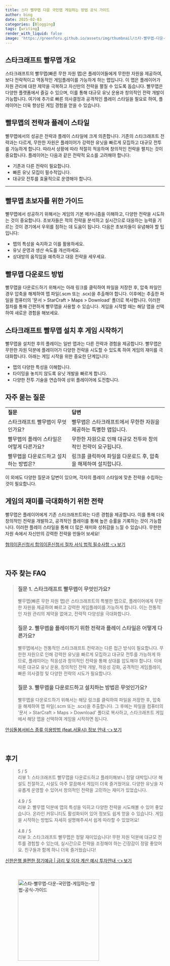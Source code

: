 ```yaml
---
title: 스타 빨무맵 다운 국민맵 게임하는 방법 공식 가이드
author: bing
date: 2025-02-03
categories: [Blogging]
tags: [writing]
render_with_liquid: false
image: 'https://greenforu.github.io/assets/img/thumbnail/스타-빨무맵-다운-국민맵-게임하는-방법-공식-가이드.webp'
---
```



<h2 id='스타크래프트_빨무맵_개요'>스타크래프트 빨무맵 개요</h2>

<p>스타크래프트의 빨무맵(빠른 무한 자원 맵)은 플레이어들에게 무한한 자원을 제공하여, 보다 전략적이고 역동적인 게임플레이를 가능하게 하는 맵입니다. 이 맵은 플레이어가 자원 관리에 대한 제약을 극복하고 자신만의 전략을 펼칠 수 있도록 돕습니다. 빨무맵은 다양한 플랫폼에서 즐길 수 있으며, 이를 통해 대규모 유닛 운용과 창의적인 전략 개발이 가능합니다. 여기에 추가로 빠른 의사결정과 공격적인 플레이 스타일을 필요로 하여, 플레이어는 더욱 향상된 게임 경험을 얻을 수 있습니다.</p>

<h2 id='빨무맵_전략과_플레이_스타일'>빨무맵의 전략과 플레이 스타일</h2>

<p>빨무맵에서의 성공은 전략과 플레이 스타일에 크게 의존합니다. 기존의 스타크래프트 전략과는 다르게, 무한한 자원은 플레이어가 강력한 유닛을 빠르게 모집하고 대규모 전투를 가능하게 합니다. 따라서 상황에 따라 적절히 적응하며 창의적인 전략을 펼치는 것이 중요합니다. 플레이어는 다음과 같은 전략적 요소를 고려해야 합니다:</p>

<ul>
    <li>기존과 다른 전략이 필요합니다.</li>
    <li>빠른 유닛 모집이 필수적입니다.</li>
    <li>대규모 전투를 효율적으로 운영해야 합니다.</li>
</ul>

<hr />

<h2 id='빨무맵_초보자_가이드'>빨무맵 초보자를 위한 가이드</h2>

<p>빨무맵에서 성공하기 위해서는 게임의 기본 메커니즘을 이해하고, 다양한 전략을 시도하는 것이 중요합니다. 초보자들은 적의 전략을 분석하고 실시간으로 대응하는 능력을 기르는 것이 경기에서 우위를 점하는 데 도움이 됩니다. 다음은 초보자들이 유념해야 할 팁입니다:</p>

<ul>
    <li>맵의 특성을 숙지하고 이를 활용하세요.</li>
    <li>유닛 운영과 생산 속도를 개선하세요.</li>
    <li>상대방의 움직임을 예측하고 대응 전략을 세우세요.</li>
</ul>

<h2 id='빨무맵_다운로드_방법'>빨무맵 다운로드 방법</h2>

<p>빨무맵을 다운로드하기 위해서는 아래 링크를 클릭하여 파일을 저장한 후, 압축 파일인 경우 압축을 해제하여 맵 파일(.scm 또는 .scx)을 추출해야 합니다. 이후에는 추출한 파일을 컴퓨터의 '문서 > StarCraft > Maps > Download' 폴더로 복사합니다. 이러한 절차를 통해 간편하게 빨무맵을 사용할 수 있습니다. 게임을 시작할 때는 해당 맵을 선택하여 새로운 경험을 해보세요.</p>

<h2 id='스타크래프트_빨무맵_설치후_게임_시작하기'>스타크래프트 빨무맵 설치 후 게임 시작하기</h2>

<p>빨무맵을 설치한 후의 플레이는 일반 맵과는 다른 전략과 경험을 제공합니다. 빨무맵은 무한한 자원 덕분에 플레이어가 다양한 전략을 시도할 수 있도록 하여 게임의 재미를 극대화합니다. 아래는 게임 시작을 위한 중요한 단계입니다:</p>

<ul>
    <li>맵의 다양한 특성을 이해합니다.</li>
    <li>타이밍을 놓치지 않도록 유닛 개발을 빠르게 합니다.</li>
    <li>다양한 전투 기술을 연습하여 상위 플레이어에 도전합니다.</li>
</ul>

<h2 id='자주_묻는_질문'>자주 묻는 질문</h2>

<table>
    <tr>
        <td><b>질문</b></td>
        <td><b>답변</b></td>
    </tr>
    <tr>
        <td>스타크래프트 빨무맵이 무엇인가요?</td>
        <td>빨무맵은 스타크래프트에서 무한한 자원을 제공하는 특별한 맵입니다.</td>
    </tr>
    <tr>
        <td>빨무맵의 플레이 스타일은 어떻게 다른가요?</td>
        <td>무한한 자원으로 인해 대규모 전투와 창의적인 전략이 요구됩니다.</td>
    </tr>
    <tr>
        <td>빨무맵을 다운로드하고 설치하는 방법은?</td>
        <td>링크를 클릭하여 파일을 다운로드 후, 압축을 해제하여 설치합니다.</td>
    </tr>
</table>

<p>이 외에도 다양한 질문과 답변이 있으며, 각자의 플레이 스타일에 맞춘 전략을 수립하는 것이 필요합니다.</p>

<h2 id='엔딩'>게임의 재미를 극대화하기 위한 전략</h2>

<p>빨무맵은 플레이어에게 기존 스타크래프트와는 다른 경험을 제공합니다. 이를 통해 더욱 창의적인 전략을 개발하고, 공격적인 플레이를 통해 높은 승률을 기록하는 것이 가능합니다. 이러한 플레이 스타일을 통해 더 많은 재미와 성취감을 느낄 수 있습니다. 무한한 자원 속에서 자신만의 강력한 전략을 만들어 보세요!</p>


<p><a class="click-button" title="협의이혼신청서 합의이혼신청서 절차 서식 법적 필수사항" href="https://greenforu.github.io/posts/%ED%98%91%EC%9D%98%EC%9D%B4%ED%98%BC%EC%8B%A0%EC%B2%AD%EC%84%9C-%ED%95%A9%EC%9D%98%EC%9D%B4%ED%98%BC%EC%8B%A0%EC%B2%AD%EC%84%9C-%EC%A0%88%EC%B0%A8-%EC%84%9C%EC%8B%9D-%EB%B2%95%EC%A0%81-%ED%95%84%EC%88%98%EC%82%AC%ED%95%AD/" rel="dofollow">협의이혼신청서 합의이혼신청서 절차 서식 법적 필수사항 👈 보기</a></p><br>
<h2 id='자주_찾는_FAQ'>자주 찾는 FAQ</h2>
<div itemscope="" itemtype="https://schema.org/FAQPage"> 
<blockquote> 
<div itemscope="" itemprop="mainEntity" itemtype="https://schema.org/Question"> 
<h3 itemprop="name">질문 1. 스타크래프트 빨무맵이 무엇인가요?</h3> 
<div itemscope="" itemprop="acceptedAnswer" itemtype="https://schema.org/Answer"> 
<span itemprop="text"> 
<p>빨무맵(빠른 무한 자원 맵)은 스타크래프트의 특별한 맵으로, 플레이어에게 무한한 자원을 제공하여 빠르고 강력한 게임플레이를 가능하게 합니다. 이는 전통적인 자원 관리의 제약을 없애고, 전략적 다양성을 극대화합니다.</p> 
</span> 
</div> 
</div> 

<div itemscope="" itemprop="mainEntity" itemtype="https://schema.org/Question"> 
<h3 itemprop="name">질문 2. 빨무맵을 플레이하기 위한 전략과 플레이 스타일은 어떻게 다른가요?</h3> 
<div itemscope="" itemprop="acceptedAnswer" itemtype="https://schema.org/Answer"> 
<span itemprop="text"> 
<p>빨무맵에서는 전통적인 스타크래프트 전략과는 다른 접근 방식이 필요합니다. 무한한 자원으로 인해 강력한 유닛을 빠르게 모집하고 대규모 전투를 가능하게 하므로, 플레이어는 적응성과 창의적인 전략을 통해 상대를 압도해야 합니다. 이에 따른 대규모 유닛 운용, 창의적인 전략 개발, 적응성 강화, 공격적인 게임플레이, 빠른 의사결정 및 다양한 전략의 시도가 필요합니다.</p> 
</span> 
</div> 
</div> 

<div itemscope="" itemprop="mainEntity" itemtype="https://schema.org/Question"> 
<h3 itemprop="name">질문 3. 빨무맵을 다운로드하고 설치하는 방법은 무엇인가요?</h3> 
<div itemscope="" itemprop="acceptedAnswer" itemtype="https://schema.org/Answer"> 
<span itemprop="text"> 
<p>빨무맵을 다운로드하기 위해서는 해당 링크를 클릭하여 파일을 저장한 후, 압축을 해제하여 맵 파일(.scm 또는 .scx)을 추출합니다. 그 후에는 파일을 컴퓨터의 '문서 > StarCraft > Maps > Download' 폴더로 복사하고, 스타크래프트 게임에서 해당 맵을 선택하여 게임을 시작하면 됩니다.</p> 
</span> 
</div> 
</div> 

</blockquote> 
</div>
<p><a class="click-button" title="안심돌봄서비스 종류 이용방법 (feat.서울시) 정보 안내" href="https://greenforu.github.io/posts/%EC%95%88%EC%8B%AC%EB%8F%8C%EB%B4%84%EC%84%9C%EB%B9%84%EC%8A%A4-%EC%A2%85%EB%A5%98-%EC%9D%B4%EC%9A%A9%EB%B0%A9%EB%B2%95-(feat.%EC%84%9C%EC%9A%B8%EC%8B%9C)-%EC%A0%95%EB%B3%B4-%EC%95%88%EB%82%B4/" rel="dofollow">안심돌봄서비스 종류 이용방법 (feat.서울시) 정보 안내 👈 보기</a></p><br>
<h2 id='후기'>후기</h2>
<div itemscope itemtype="https://schema.org/Product">
  <blockquote>
  <div itemprop="review" itemscope itemtype="https://schema.org/Review">
      <div itemprop="reviewRating" itemscope itemtype="https://schema.org/Rating"> <span itemprop="ratingValue">5</span> / <span itemprop="bestRating">5</span> </div>
      <span itemprop="reviewBody">리뷰 1: 스타크래프트 빨무맵을 다운로드하고 플레이해보니 정말 대박입니다! 해설도 친절하고, 시설도 아주 깔끔해서 게임이 더욱 즐거웠어요. 다양한 유닛을 자유롭게 운영할 수 있어서 창의적인 전략을 고민하는 재미가 있었습니다.</span>
  </div>
  <br>
  <div itemprop="review" itemscope itemtype="https://schema.org/Review">
      <div itemprop="reviewRating" itemscope itemtype="https://schema.org/Rating"> <span itemprop="ratingValue">4.9</span> / <span itemprop="bestRating">5</span> </div>
      <span itemprop="reviewBody">리뷰 2: 빨무맵 덕분에 맵의 특성을 익히고 다양한 전략을 시도해볼 수 있어 좋았습니다. 온라인 커뮤니티도 활성화되어 있어 정보도 쉽게 얻을 수 있습니다. 게임을 시작하는 방법도 자세히 설명해주셔서 쉽게 따라할 수 있었어요!</span>
  </div>
  <br>
  <div itemprop="review" itemscope itemtype="https://schema.org/Review">
      <div itemprop="reviewRating" itemscope itemtype="https://schema.org/Rating"> <span itemprop="ratingValue">4.8</span> / <span itemprop="bestRating">5</span> </div>
      <span itemprop="reviewBody">리뷰 3: 스타크래프트 빨무맵은 정말 재미있습니다! 무한 자원 덕분에 대규모 전투를 경험할 수 있는데, 실시간으로 전략을 조정해야 하는 긴장감이 정말 좋았어요. 친구들과 함께 하니 더욱 즐거웠습니다!</span>
  </div>
  </blockquote>
</div>
<p><a class="click-button" title="신한은행 쏠편한 정기예금 | 금리 및 이자 계산 예시 투자안내" href="https://greenforu.github.io/posts/%EC%8B%A0%ED%95%9C%EC%9D%80%ED%96%89-%EC%8F%A0%ED%8E%B8%ED%95%9C-%EC%A0%95%EA%B8%B0%EC%98%88%EA%B8%88-%EA%B8%88%EB%A6%AC-%EB%B0%8F-%EC%9D%B4%EC%9E%90-%EA%B3%84%EC%82%B0-%EC%98%88%EC%8B%9C-%ED%88%AC%EC%9E%90%EC%95%88%EB%82%B4/" rel="dofollow">신한은행 쏠편한 정기예금 | 금리 및 이자 계산 예시 투자안내 👈 보기</a></p><br>
<figure class="image"><img src="https://greenforu.github.io/assets/img/thumbnail/스타-빨무맵-다운-국민맵-게임하는-방법-공식-가이드.webp" alt="스타-빨무맵-다운-국민맵-게임하는-방법-공식-가이드" width="256" height="256"></figure>